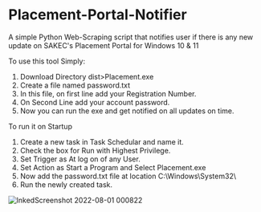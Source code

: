 # Placement-Portal-Notifier
A simple Python Web-Scraping script that notifies user if there is any new update on SAKEC's Placement Portal for Windows 10 & 11

To use this tool Simply:
1. Download Directory dist>Placement.exe
2. Create a file named password.txt
3. In this file, on first line add your Registration Number.
4. On Second Line add your account password.
5. Now you can run the exe and get notified on all updates on time.


To run it on Startup
1. Create a new task in Task Schedular and name it.
2. Check the box for Run with Highest Privilege.
3. Set Trigger as At log on of any User.
4. Set Action as Start a Program and Select Placement.exe
5. Now add the password.txt file at location C:\Windows\System32\
6. Run the newly created task.

![InkedScreenshot 2022-08-01 000822](https://user-images.githubusercontent.com/68609114/182040668-b9b96e4f-8344-4071-9c67-9e884e54ea07.jpg)
